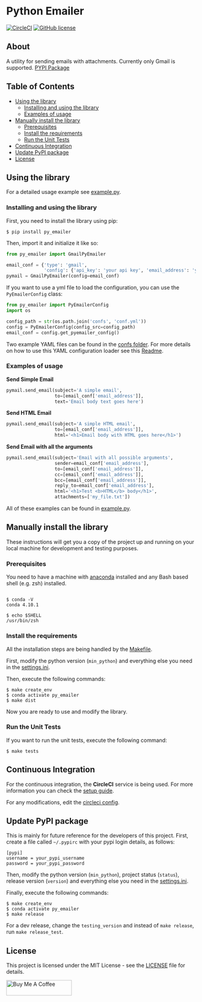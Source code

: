 # Python Emailer

[![CircleCI](https://circleci.com/gh/drkostas/py-emailer/tree/master.svg?style=svg)](https://circleci.com/gh/drkostas/py-emailer/tree/master)
[![GitHub license](https://img.shields.io/badge/license-Apache-blue.svg)](https://github.com/drkostas/py-emailer/master/LICENSE)

## About <a name = "about"></a>

A utility for sending emails with attachments. Currently only Gmail 
is supported. [PYPI Package](https://pypi.org/project/py-emailer/)

## Table of Contents

+ [Using the library](#using)
    + [Installing and using the library](#install_use)
    + [Examples of usage](#examples)
+ [Manually install the library](#manual_install)
    + [Prerequisites](#prerequisites)
    + [Install the requirements](#installing_req)
    + [Run the Unit Tests](#unit_tests)
+ [Continuous Integration](#ci)
+ [Update PyPI package](#pypi)
+ [License](#license)

## Using the library <a name = "using"></a>

For a detailed usage example see 
[example.py](https://github.com/drkostas/py-emailer/master/example.py).

### Installing and using the library <a name = "install_use"></a>

First, you need to install the library using pip:

```shell
$ pip install py_emailer
```

Then, import it and initialize it like so:

```python
from py_emailer import GmailPyEmailer

email_conf = {'type': 'gmail',
              'config': {'api_key': 'your api key', 'email_address': 'youremail@gmail.com'}}
pymail = GmailPyEmailer(config=email_conf)
```

If you want to use a yml file to load the configuration, you can use the `PyEmailerConfig` class:
```python
from py_emailer import PyEmailerConfig
import os

config_path = str(os.path.join('confs', 'conf.yml'))
config = PyEmailerConfig(config_src=config_path)
email_conf = config.get_pyemailer_config()
```

Two example YAML files can be found in 
the [confs folder](https://github.com/drkostas/py-emailer/blob/master/confs).
For more details on how to use this YAML configuration loader see 
this [Readme](https://github.com/drkostas/yaml-config-wrapper/blob/master/README.md).

### Examples of usage <a name = "examples"></a>


**Send Simple Email**
```python
pymail.send_email(subject='A simple email',
                  to=[email_conf['email_address']],
                  text='Email body text goes here')
```
**Send HTML Email**
```python
pymail.send_email(subject='A simple HTML email',
                  to=[email_conf['email_address']],
                  html='<h1>Email body with HTML goes here</h1>')
```
**Send Email with all the arguments**
```python
pymail.send_email(subject='Email with all possible arguments',
                  sender=email_conf['email_address'],
                  to=[email_conf['email_address']],
                  cc=[email_conf['email_address']],
                  bcc=[email_conf['email_address']],
                  reply_to=email_conf['email_address'],
                  html='<h1>Test <b>HTML</b> body</h1>',
                  attachments=['my_file.txt'])
```

All of these examples can be found 
in [example.py](https://github.com/drkostas/py-emailer/tree/blob/master/example.py).

## Manually install the library <a name = "manual_install"></a>

These instructions will get you a copy of the project up and running on your local machine for
development and testing purposes.

### Prerequisites <a name = "prerequisites"></a>

You need to have a machine with
[anaconda](https://docs.conda.io/projects/conda/en/latest/user-guide/install/index.html) installed and
any Bash based shell (e.g. zsh) installed.

```ShellSession

$ conda -V
conda 4.10.1

$ echo $SHELL
/usr/bin/zsh

```

### Install the requirements <a name = "installing_req"></a>

All the installation steps are being handled by
the [Makefile](https://github.com/drkostas/py-emailer/blob/master/Makefile).

First, modify the python version (`min_python`) and everything else you need in
the [settings.ini](https://github.com/drkostas/py-emailer/blob/master/settings.ini).

Then, execute the following commands:

```ShellSession
$ make create_env
$ conda activate py_emailer
$ make dist
```

Now you are ready to use and modify the library.

### Run the Unit Tests <a name = "unit_tests"></a>

If you want to run the unit tests, execute the following command:

```ShellSession
$ make tests
```

## Continuous Integration <a name = "ci"></a>

For the continuous integration, the <b>CircleCI</b> service is being used. For more information you can
check the [setup guide](https://circleci.com/docs/2.0/language-python/).

For any modifications, edit
the [circleci config](https://github.com/drkostas/py-emailer/blob/master/.circleci/config.yml).

## Update PyPI package <a name = "pypi"></a>

This is mainly for future reference for the developers of this project. First,
create a file called `~/.pypirc` with your pypi login details, as follows:

```
[pypi]
username = your_pypi_username
password = your_pypi_password
```

Then, modify the python version (`min_python`), project status (`status`), release version (`version`) 
and everything else you need in
the [settings.ini](https://github.com/drkostas/py-emailer/blob/master/settings.ini).

Finally, execute the following commands:

```ShellSession
$ make create_env
$ conda activate py_emailer
$ make release
```

For a dev release, change the `testing_version` and instead of `make release`, run `make release_test`.

## License <a name = "license"></a>

This project is licensed under the MIT License - see
the [LICENSE](https://github.com/drkostas/py-emailer/blob/master/LICENSE) file for details.

<a href="https://www.buymeacoffee.com/drkostas" target="_blank"><img src="https://cdn.buymeacoffee.com/buttons/default-orange.png" alt="Buy Me A Coffee" height="41" width="174"></a>
